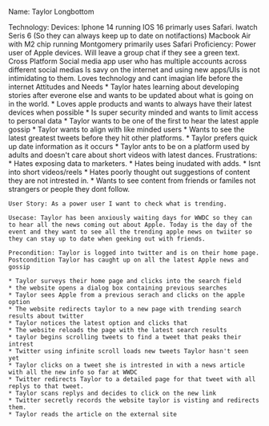 Name: Taylor Longbottom 

Technology:
    Devices: 
        Iphone 14 running IOS 16 primarly uses Safari.
        Iwatch Seris 6 (So they can always keep up to date on notifactions)
        Macbook Air with M2 chip running Montgomery primarily uses Safari
    Proficiency: 
        Power user of Apple devices. Will leave a group chat if they see a green text.
        Cross Platform Social media app user who has multiple accounts across different social medias
        Is savy on the internet and using new apps/UIs is not intimidating to them. 
        Loves technology and cant imagian life before the internet 
    Attitudes and Needs
        * Taylor hates learning about developing stories after everone else and wants
     to be updated about what is going on in the world.
        * Loves apple products and wants to always have their latest devices when possible
        * Is super security minded and wants to limit access to personal data
        * Taylor wants to be one of the first to hear the latest apple gossip
        * Taylor wants to align with like minded users
        * Wants to see the latest greatest tweets before they hit other platforms.
        * Taylor prefers quick up date information as it occurs
        * Taylor ants to be on a platform used by adults and doesn't care about short videos with latest dances.
    Frustrations:
        * Hates exposing data to marketers.
        * Hates being inudated with adds.
        * Isnt into short videos/reels
        * Hates poorly thought out suggestions of content they are not intrested in.
        * Wants to see content from friends or familes not strangers or people they dont follow.
    
    User Story: As a power user I want to check what is trending.

    Usecase: Taylor has been anxiously waiting days for WWDC so they can to hear all the news coming out about Apple. Today is the day of the event and they want to see all the trending apple news on twiiter so they can stay up to date when geeking out with friends.

    Precondition: Taylor is logged into twitter and is on their home page.
    Postcondition Taylor has caught up on all the latest Apple news and gossip

    * Taylor surveys their home page and clicks into the search field
    * the website opens a dialog box containing previous searches
    * Taylor sees Apple from a previous serach and clicks on the apple option
    * The website redirects taylor to a new page with trending search results about twitter
    * Taylor notices the latest option and clicks that
    * The website reloads the page with the latest search results
    * taylor begins scrolling tweets to find a tweet that peaks their intrest
    * Twitter using infinite scroll loads new tweets Taylor hasn't seen yet
    * Taylor clicks on a tweet she is intrested in with a news article with all the new info so far at WWDC
    * Twitter redirects Taylor to a detailed page for that tweet with all replys to that tweet.
    * Taylor scans replys and decides to click on the new link
    * Twitter secretly records the website taylor is visting and redirects them.
    * Taylor reads the article on the external site


